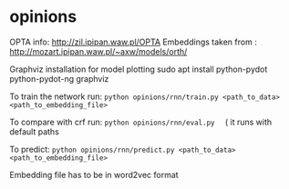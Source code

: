 # opinions
OPTA info: http://zil.ipipan.waw.pl/OPTA
Embeddings taken from : http://mozart.ipipan.waw.pl/~axw/models/orth/

Graphviz installation for model plotting
sudo apt install python-pydot python-pydot-ng graphviz

To train the network run:
```python opinions/rnn/train.py <path_to_data> <path_to_embedding_file>```

To compare with crf run:
```python opinions/rnn/eval.py  ```
( it runs with default paths


To predict:
```python opinions/rnn/predict.py <path_to_data> <path_to_embedding_file>```



Embedding file has to be in word2vec format